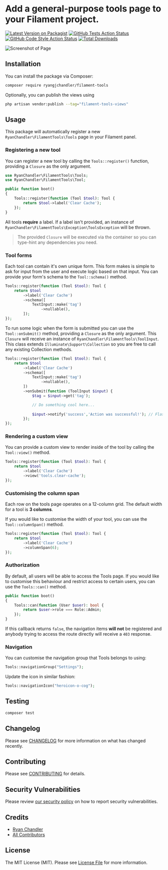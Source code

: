 # Add a general-purpose tools page to your Filament project.

[![Latest Version on Packagist](https://img.shields.io/packagist/v/ryangjchandler/filament-tools.svg?style=flat-square)](https://packagist.org/packages/ryangjchandler/filament-tools)
[![GitHub Tests Action Status](https://img.shields.io/github/workflow/status/ryangjchandler/filament-tools/run-tests?label=tests)](https://github.com/ryangjchandler/filament-tools/actions?query=workflow%3Arun-tests+branch%3Amain)
[![GitHub Code Style Action Status](https://img.shields.io/github/workflow/status/ryangjchandler/filament-tools/Check%20&%20fix%20styling?label=code%20style)](https://github.com/ryangjchandler/filament-tools/actions?query=workflow%3A"Check+%26+fix+styling"+branch%3Amain)
[![Total Downloads](https://img.shields.io/packagist/dt/ryangjchandler/filament-tools.svg?style=flat-square)](https://packagist.org/packages/ryangjchandler/filament-tools)

![Screenshot of Page](./art/screenshot.png)

## Installation

You can install the package via Composer:

```bash
composer require ryangjchandler/filament-tools
```

Optionally, you can publish the views using

```bash
php artisan vendor:publish --tag="filament-tools-views"
```

## Usage

This package will automatically register a new `RyanChandler\FilamentTools\Tools` page in your Filament panel.

### Registering a new tool

You can register a new tool by calling the `Tools::register()` function, providing a `Closure` as the only argument.

```php
use RyanChandler\FilamentTools\Tools;
use RyanChandler\FilamentTools\Tool;

public function boot()
{
    Tools::register(function (Tool $tool): Tool {
        return $tool->label('Clear Cache');
    });
}
```

All tools **require** a label. If a label isn't provided, an instance of `RyanChandler\FilamentTools\Exception\ToolsException` will be thrown.

> The provided `Closure` will be executed via the container so you can type-hint any dependencies you need.

### Tool forms

Each tool can contain it's own unique form. This form makes is simple to ask for input from the user and execute logic based on that input. You can provide your form's schema to the `Tool::schema()` method.

```php
Tools::register(function (Tool $tool): Tool {
    return $tool
        ->label('Clear Cache')
        ->schema([
            TextInput::make('tag')
                ->nullable(),
        ]);
});
```

To run some logic when the form is submitted you can use the `Tool::onSubmit()` method, providing a `Closure` as the only argument. This `Closure` will receive an instance of `RyanChandler\FilamentTools\ToolInput`. This class extends `Illuminate\Support\Collection` so you are free to call any existing Collection methods.

```php
Tools::register(function (Tool $tool): Tool {
    return $tool
        ->label('Clear Cache')
        ->schema([
            TextInput::make('tag')
                ->nullable(),
        ])
        ->onSubmit(function (ToolInput $input) {
            $tag = $input->get('tag');

            // Do something cool here...
            
            $input->notify('success','Action was successful!'); // Flash a notification to the session.
        });
});
```

### Rendering a custom view

You can provide a custom view to render inside of the tool by calling the `Tool::view()` method.

```php
Tools::register(function (Tool $tool): Tool {
    return $tool
        ->label('Clear Cache')
        ->view('tools.clear-cache');
});
```

### Customising the column span

Each row on the tools page operates on a 12-column grid. The default width for a tool is **3 columns**.

If you would like to customise the width of your tool, you can use the `Tool::columnSpan()` method.

```php
Tools::register(function (Tool $tool): Tool {
    return $tool
        ->label('Clear Cache')
        ->columnSpan(6);
});
```

### Authorization

By default, all users will be able to access the Tools page. If you would like to customise this behaviour and restrict access to certain users, you can use the `Tools::can()` method.

```php
public function boot()
{
    Tools::can(function (User $user): bool {
        return $user->role === Role::Admin;
    });
}
```

If this callback returns `false`, the navigation items **will not** be registered and anybody trying to access the route directly will receive a `403` response.

### Navigation

You can customise the navigation group that Tools belongs to using:

```php
Tools::navigationGroup("Settings");
```

Update the icon in similar fashion:

```php
Tools::navigationIcon("heroicon-o-cog");
```

## Testing

```bash
composer test
```

## Changelog

Please see [CHANGELOG](CHANGELOG.md) for more information on what has changed recently.

## Contributing

Please see [CONTRIBUTING](.github/CONTRIBUTING.md) for details.

## Security Vulnerabilities

Please review [our security policy](../../security/policy) on how to report security vulnerabilities.

## Credits

- [Ryan Chandler](https://github.com/ryangjchandler)
- [All Contributors](../../contributors)

## License

The MIT License (MIT). Please see [License File](LICENSE.md) for more information.
